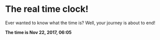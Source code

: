 # The real time clock!

Ever wanted to know what the time is? Well, your journey is about to end!

**The time is Nov 22, 2017, 06:05**